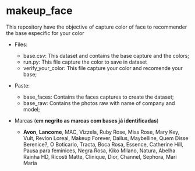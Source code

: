 # makeup_face

This repository have the objective of capture color of face to recommender the base especific for your color

- Files: 
  - base.csv: This dataset and contains the base capture and the colors;
  - run.py: This file capture the color to save in dataset
  - verify_your_color: This file capture your color and recomende your base;
  
- Paste:
  - base_faces: Contains the faces captures to create the dataset;
  - base_raw: Contains the photos raw with name of company and model;
  
- Marcas (<b>em negrito as marcas com bases já identificadas</b>)
  - <b>Avon</b>, <b>Lancome</b>, MAC, Vizzela, Ruby Rose, Miss Rose, Mary Key, Vult, Revlon Loreal, Makeup Forever, Dailus, Maybelline, Quem Disse Berenice?, O Boticario, Tracta, Boca Rosa, Essence, Catherine Hill, Pausa para feminices, Negra Rosa, Kiko Milano, Natura, Abelha Rainha HD, Ricosti Matte, Clinique, Dior, Channel, Sephora, Mari Maria

